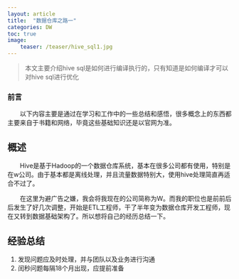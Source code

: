 ```yaml
---
layout: article
title:  "数据仓库之路一"
categories: DW
toc: true
image:
    teaser: /teaser/hive_sql1.jpg
---
```


> 本文主要介绍hive sql是如何进行编译执行的，只有知道是如何编译才可以对hive sql进行优化

### 前言
&emsp;&emsp;以下内容主要是通过在学习和工作中的一些总结和感悟，很多概念上的东西都主要来自于书籍和网络，毕竟这些基础知识还是以官网为准。
## 概述
&emsp;&emsp;Hive是基于Hadoop的一个数据仓库系统，基本在很多公司都有使用，特别是在w公司。由于基本都是离线处理，并且流量数据特别大，使用hive处理简直再适合不过了。

&emsp;&emsp;在这里为避广告之嫌，我会将我现在的公司简称为W。而我的职位也是前前后后发生了好几次调整，开始是ETL工程师，干了半年变为数据仓库开发工程师，现在又转到数据基础架构了。所以想将自己的经历总结一下。


## 经验总结
1. 发现问题应及时处理，并与团队以及业务进行沟通
2.  闰秒问题每隔18个月出现，应提前准备